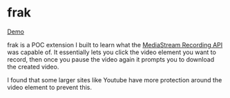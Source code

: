 # frak

[Demo](https://s3.amazonaws.com/www.jdhayford.io/images/frak-demo.mp4)

frak is a POC extension I built to learn what the [MediaStream Recording API](https://developer.mozilla.org/en-US/docs/Web/API/MediaStream_Recording_API) was capable of. It essentially lets you click the video element you want to record, then once you pause the video again it prompts you to download the created video. 

I found that some larger sites like Youtube have more protection around the video element to prevent this. 
